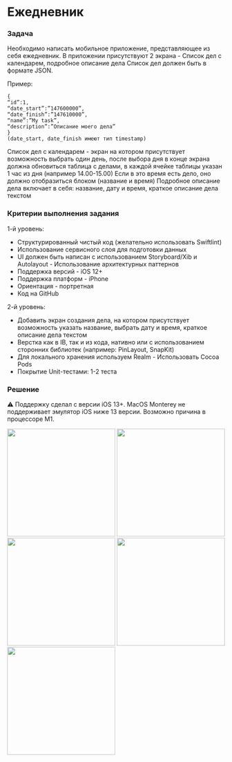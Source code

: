# Ежедневник

### Задача
Необходимо написать мобильное приложение, представляющее из себя ежедневник. В приложении присутствуют 2 экрана - Список дел с календарем, подробное описание дела
Список дел должен быть в формате JSON.

Пример:

```
{
“id”:1,
“date_start”:”147600000”,
“date_finish”:”147610000”,
“name”:”My task”,
“description”:”Описание моего дела”
}
(date_start, date_finish имеют тип timestamp)
```

Список дел с календарем - экран на котором присутствует возможность выбрать один день, после выбора дня в конце экрана должна обновиться таблица с делами, в каждой ячейке таблицы указан 1 час из дня (например 14.00-15.00)
Если в это время есть дело, оно должно отобразиться блоком (название и время)
Подробное описание дела включает в себя: название, дату и время, краткое описание дела текстом

### Критерии выполнения задания
1-й уровень:
* Структурированный чистый код (желательно использовать Swiftlint)
* Использование сервисного слоя для подготовки данных
* UI должен быть написан с использованием Storyboard/Xib и Autolayout - Использование архитектурных паттернов
* Поддержка версий - iOS 12+
* Поддержка платформ - iPhone
* Ориентация - портретная
* Код на GitHub

2-й уровень:
* Добавить экран создания дела, на котором присутствует возможность указать название, выбрать дату и время, краткое описание дела текстом
* Верстка как в IB, так и из кода, нативно или с использованием сторонних
библиотек (например: PinLayout, SnapKit)
* Для локального хранения используем Realm - Использовать Cocoa Pods
* Покрытие Unit-тестами: 1-2 теста

### Решение
⚠️ Поддержку сделал с версии iOS 13+. MacOS Monterey не поддерживает эмулятор iOS ниже 13 версии. Возможно причина в процессоре M1.

<img src="https://user-images.githubusercontent.com/3718952/158062555-9c2e933f-b106-4b8d-8af4-a91ae05053e1.png" width="250"/> <img src="https://user-images.githubusercontent.com/3718952/158062605-0008d76c-e930-4f43-a012-d609bd5a5566.png" width="250"/> <img src="https://user-images.githubusercontent.com/3718952/158062631-906a3b0e-7286-43b0-9e2d-934dec9363b3.png" width="250"/>
<img src="https://user-images.githubusercontent.com/3718952/153910242-485f48b0-9218-4ad8-b141-60f784a050c3.png" width="250"/> <img src="https://user-images.githubusercontent.com/3718952/158062650-80831068-1f4e-4945-9c54-c94bcd72a0a6.png" width="250"/>
